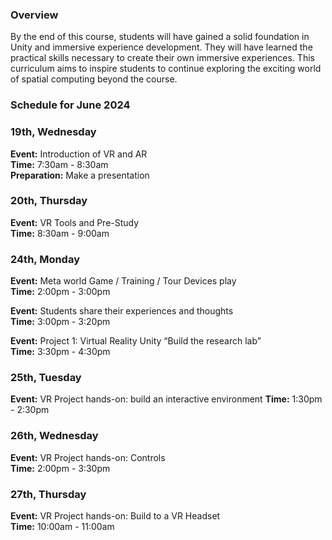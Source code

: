 ### Overview
By the end of this course, students will have gained a solid foundation in Unity and immersive experience development. They will have learned the practical skills necessary to create their own immersive experiences. This curriculum aims to inspire students to continue exploring the exciting world of spatial computing beyond the course.

### Schedule for June 2024
### 19th, Wednesday
**Event:** Introduction of VR and AR  
**Time:** 7:30am - 8:30am  
**Preparation:** Make a presentation
### 20th, Thursday
**Event:** VR Tools and Pre-Study  
**Time:** 8:30am - 9:00am
### 24th, Monday
**Event:** Meta world Game / Training / Tour Devices play  
**Time:** 2:00pm - 3:00pm

**Event:** Students share their experiences and thoughts  
**Time:** 3:00pm - 3:20pm

**Event:** Project 1: Virtual Reality Unity “Build the research lab”  
**Time:** 3:30pm - 4:30pm
### 25th, Tuesday
**Event:** VR Project hands-on: build an interactive environment 
**Time:** 1:30pm - 2:30pm
### 26th, Wednesday
**Event:** VR Project hands-on: Controls  
**Time:** 2:00pm - 3:30pm
### 27th, Thursday
**Event:** VR Project hands-on: Build to a VR Headset  
**Time:** 10:00am - 11:00am
